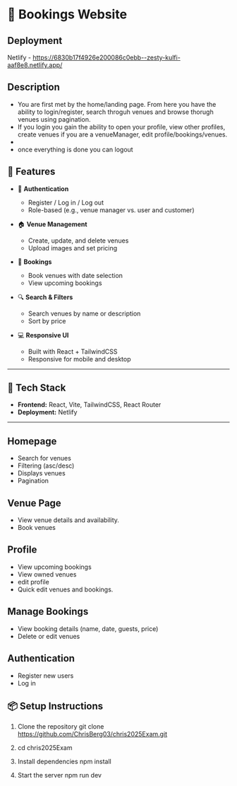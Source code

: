 # 🏨 Bookings Website

## Deployment
Netlify - https://6830b17f4926e200086c0ebb--zesty-kulfi-aaf8e8.netlify.app/

## Description
- You are first met by the home/landing page. From here you have the ability to login/register, search throguh venues and browse thorugh venues using pagination.
- If you login you gain the ability to open your profile, view other profiles, create venues if you are a venueManager, edit profile/bookings/venues.
-
- once everything is done you can logout

## 🚀 Features

- 🔐 **Authentication**
  - Register / Log in / Log out
  - Role-based (e.g., venue manager vs. user and customer)
  
- 🏠 **Venue Management**
  - Create, update, and delete venues
  - Upload images and set pricing

- 📅 **Bookings**
  - Book venues with date selection
  - View upcoming bookings

- 🔍 **Search & Filters**
  - Search venues by name or description
  - Sort by price

- 💻 **Responsive UI**
  - Built with React + TailwindCSS
  - Responsive for mobile and desktop

---

## 🧱 Tech Stack
- **Frontend:** React, Vite, TailwindCSS, React Router
- **Deployment:** Netlify

---

## Homepage
- Search for venues
- Filtering (asc/desc)
- Displays venues
- Pagination

## Venue Page
- View venue details and availability.
- Book venues


## Profile
- View upcoming bookings
- View owned venues
- edit profile
- Quick edit venues and bookings.

## Manage Bookings
- View booking details (name, date, guests, price)
- Delete or edit venues

 ## Authentication
- Register new users
- Log in

## 📦 Setup Instructions
1. Clone the repository
git clone https://github.com/ChrisBerg03/chris2025Exam.git

2. cd chris2025Exam

3. Install dependencies
npm install

4. Start the server
npm run dev

